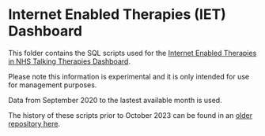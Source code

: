 # Internet Enabled Therapies (IET) Dashboard
This folder contains the SQL scripts used for the [Internet Enabled Therapies in NHS Talking Therapies Dashboard](https://future.nhs.uk/NHSTalkingTherapies/view?objectID=45837040).

Please note this information is experimental and it is only intended for use for management purposes.

Data from September 2020 to the lastest available month is used.

The history of these scripts prior to October 2023 can be found in an [older repository here](https://github.com/NHSE-Talking-Therapies/Internet-Enabled-Therapies-Dashboard).
